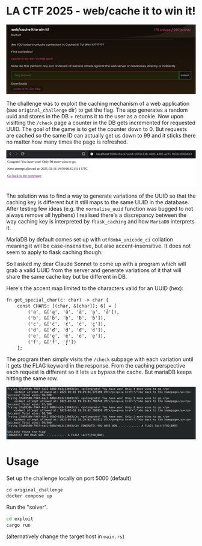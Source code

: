 # LA CTF 2025 - web/cache it to win it!

![](assets/chal.png)

The challenge was to exploit the caching mechanism of a web application (see `original_challenge` dir) to get the flag. The app generates a random uuid and stores in the DB + returns it to the user as a cookie. Now upon visitting the `/check` page a counter in the DB gets incremented for requested UUID. The goal of the game is to get the counter down to 0. But requests are cached so the same ID can actually get us down to 99 and it sticks there no matter how many times the page is refreshed.

![](assets/check.png)

The solution was to find a way to generate variations of the UUID so that the caching key is different but it still maps to the same UUID in the database. After testing few ideas (e.g. the `normalise_uuid` function was bugged to not always remove all hyphens) I realised there's a discrepancy between the way caching key is interpreted by `flask_caching` and how `MariaDB` interprets it. 

MariaDB by default comes set up with `utf8mb4_unicode_ci` collation meaning it will be case-insensitive, but also accent-insensitive. It does not seem to apply to flask caching though. 

So I asked my dear Claude Sonnet to come up with a program which will grab a valid UUID from the server and generate variations of it that will share the same cache key but be different in DB.

Here's the accent map limited to the characters valid for an UUID (hex):
```
fn get_special_char(c: char) -> char {
    const CHARS: [(char, &[char]); 6] = [
        ('a', &['ą', 'ă', 'ā', 'ạ', 'ả']),
        ('b', &['ḃ', 'ḅ', 'ƀ', 'ɓ']),
        ('c', &['ć', 'č', 'ċ', 'ç']),
        ('d', &['ď', 'ḋ', 'đ', 'ɗ']),
        ('e', &['ę', 'ě', 'ė', 'ẹ']),
        ('f', &['ḟ', 'ƒ'])
    ];
```

The program then simply visits the `/check` subpage with each variation until it gets the FLAG keyword in the response. From the caching perspective each request is different so it lets us bypass the cache. But mariaDB keeps hitting the same row.

![](assets/result.png)

# Usage

Set up the challenge locally on port 5000 (default)

```
cd original_challenge
docker compose up
```

Run the "solver".

```bash
cd exploit
cargo run
```
(alternatively change the target host in `main.rs`)
